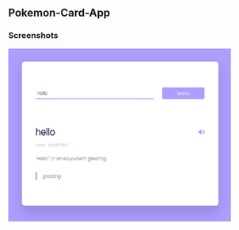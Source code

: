 ## Pokemon-Card-App

### Screenshots

<img src="https://github.com/mustafacoban96/Javascript-beginner-projects/blob/master/dictionary-app/screenshots/1.png" width="450" height="350" /> 

